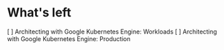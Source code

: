 # What's left
[ ] Architecting with Google Kubernetes Engine: Workloads
[ ] Architecting with Google Kubernetes Engine: Production
